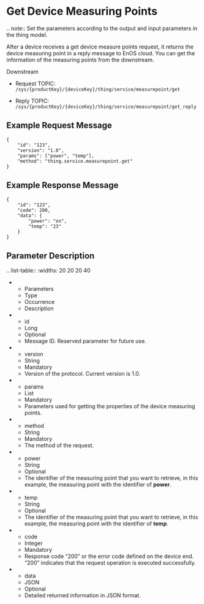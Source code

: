 # Get Device Measuring Points

.. note:: Set the parameters according to the output and input parameters in the thing model.

After a device receives a get device measure points request, it returns the device measuring point in a reply message to EnOS cloud. You can get the information of the measuring points from the downstream.


Downstream
- Request TOPIC: `/sys/{productKey}/{deviceKey}/thing/service/measurepoint/get`

- Reply TOPIC: `/sys/{productKey}/{deviceKey}/thing/service/measurepoint/get_reply`

## Example Request Message

```
{
	"id": "123",
	"version": "1.0",
	"params": ["power", "temp"],
	"method": "thing.service.measurepoint.get"
}

```

## Example Response Message

```
{
	"id": "123",
	"code": 200,
	"data": {
		"power": "on",
		"temp": "23"
	}
}

```

## Parameter Description

.. list-table::
   :widths: 20 20 20 40

   * - Parameters
     - Type
     - Occurrence
     - Description
   * - id
     - Long
     - Optional
     - Message ID. Reserved parameter for future use.
   * - version
     - String
     - Mandatory
     - Version of the protocol. Current version is 1.0.
   * - params
     - List
     - Mandatory
     - Parameters used for getting the properties of the device measuring points.
   * - method
     - String
     - Mandatory
     - The method of the request.
   * - power
     - String
     - Optional
     - The identifier of the measuring point that you want to retrieve, in this example, the measuring point with the identifier of **power**.
   * - temp
     - String
     - Optional
     - The identifier of the measuring point that you want to retrieve, in this example, the measuring point with the identifier of **temp**.
   * - code
     - Integer
     - Mandatory
     - Response code &ldquo;200&rdquo; or the error code defined on the device end. &ldquo;200&rdquo; indicates that the request operation is executed successfully.
   * - data
     - JSON
     - Optional
     - Detailed returned information in JSON format.


<!--end-->
